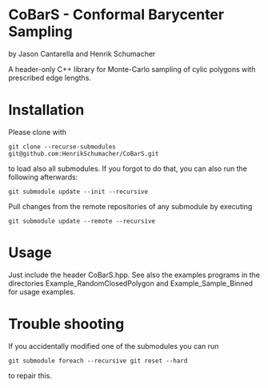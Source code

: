 # CoBarS - Conformal Barycenter Sampling

by Jason Cantarella and Henrik Schumacher

A header-only C++ library for Monte-Carlo sampling of cylic polygons with prescribed edge lengths.

# Installation

Please clone with

    git clone --recurse-submodules git@github.com:HenrikSchumacher/CoBarS.git

to load also all submodules. If you forgot to do that, you can also run the following afterwards:

    git submodule update --init --recursive
    

Pull changes from the remote repositories of any submodule by executing

    git submodule update --remote --recursive
    
# Usage

Just include the header CoBarS.hpp. See also the examples programs in the directories Example_RandomClosedPolygon and Example_Sample_Binned for usage examples.
    
# Trouble shooting

If you accidentally modified one of the submodules you can run

    git submodule foreach --recursive git reset --hard
    
to repair this.
